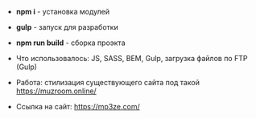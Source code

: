 * **npm i** - установка модулей
* **gulp** - запуск для разработки
* **npm run build** - сборка проэкта

* Что использовалось: JS, SASS, BEM, Gulp, загрузка файлов по FTP (Gulp)
* Работа: стилизация существующего сайта под такой https://muzroom.online/
* Ссылка на сайт: https://mp3ze.com/